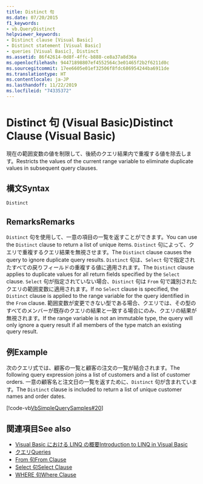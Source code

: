 ```yaml
---
title: Distinct 句
ms.date: 07/20/2015
f1_keywords:
- vb.QueryDistinct
helpviewer_keywords:
- Distinct clause [Visual Basic]
- Distinct statement [Visual Basic]
- queries [Visual Basic], Distinct
ms.assetid: 86f42614-0d8f-4ffc-b888-ce8a37a8d36a
ms.openlocfilehash: 94471898807ef4552564c3e01465f2b2f6211d0c
ms.sourcegitcommit: 17ee6605e01ef32506f8fdc686954244ba6911de
ms.translationtype: HT
ms.contentlocale: ja-JP
ms.lasthandoff: 11/22/2019
ms.locfileid: "74335372"
---
```

# <a name="distinct-clause-visual-basic"></a><span data-ttu-id="6f9ea-102">Distinct 句 (Visual Basic)</span><span class="sxs-lookup"><span data-stu-id="6f9ea-102">Distinct Clause (Visual Basic)</span></span>
<span data-ttu-id="6f9ea-103">現在の範囲変数の値を制限して、後続のクエリ結果内で重複する値を除去します。</span><span class="sxs-lookup"><span data-stu-id="6f9ea-103">Restricts the values of the current range variable to eliminate duplicate values in subsequent query clauses.</span></span>  
  
## <a name="syntax"></a><span data-ttu-id="6f9ea-104">構文</span><span class="sxs-lookup"><span data-stu-id="6f9ea-104">Syntax</span></span>  
  
```vb  
Distinct  
```  
  
## <a name="remarks"></a><span data-ttu-id="6f9ea-105">Remarks</span><span class="sxs-lookup"><span data-stu-id="6f9ea-105">Remarks</span></span>  
 <span data-ttu-id="6f9ea-106">`Distinct` 句を使用して、一意の項目の一覧を返すことができます。</span><span class="sxs-lookup"><span data-stu-id="6f9ea-106">You can use the `Distinct` clause to return a list of unique items.</span></span> <span data-ttu-id="6f9ea-107">`Distinct` 句によって、クエリで重複するクエリ結果を無視させます。</span><span class="sxs-lookup"><span data-stu-id="6f9ea-107">The `Distinct` clause causes the query to ignore duplicate query results.</span></span> <span data-ttu-id="6f9ea-108">`Distinct` 句は、`Select` 句で指定されたすべての戻りフィールドの重複する値に適用されます。</span><span class="sxs-lookup"><span data-stu-id="6f9ea-108">The `Distinct` clause applies to duplicate values for all return fields specified by the `Select` clause.</span></span> <span data-ttu-id="6f9ea-109">`Select` 句が指定されていない場合、`Distinct` 句は `From` 句で識別されたクエリの範囲変数に適用されます。</span><span class="sxs-lookup"><span data-stu-id="6f9ea-109">If no `Select` clause is specified, the `Distinct` clause is applied to the range variable for the query identified in the `From` clause.</span></span> <span data-ttu-id="6f9ea-110">範囲変数が変更できない型である場合、クエリでは、その型のすべてのメンバーが既存のクエリの結果と一致する場合にのみ、クエリの結果が無視されます。</span><span class="sxs-lookup"><span data-stu-id="6f9ea-110">If the range variable is not an immutable type, the query will only ignore a query result if all members of the type match an existing query result.</span></span>  
  
## <a name="example"></a><span data-ttu-id="6f9ea-111">例</span><span class="sxs-lookup"><span data-stu-id="6f9ea-111">Example</span></span>  
 <span data-ttu-id="6f9ea-112">次のクエリ式では、顧客の一覧と顧客の注文の一覧が結合されます。</span><span class="sxs-lookup"><span data-stu-id="6f9ea-112">The following query expression joins a list of customers and a list of customer orders.</span></span> <span data-ttu-id="6f9ea-113">一意の顧客名と注文日の一覧を返すために、`Distinct` 句が含まれています。</span><span class="sxs-lookup"><span data-stu-id="6f9ea-113">The `Distinct` clause is included to return a list of unique customer names and order dates.</span></span>  
  
 [!code-vb[VbSimpleQuerySamples#20](~/samples/snippets/visualbasic/VS_Snippets_VBCSharp/VbSimpleQuerySamples/VB/QuerySamples1.vb#20)]  
  
## <a name="see-also"></a><span data-ttu-id="6f9ea-114">関連項目</span><span class="sxs-lookup"><span data-stu-id="6f9ea-114">See also</span></span>

- [<span data-ttu-id="6f9ea-115">Visual Basic における LINQ の概要</span><span class="sxs-lookup"><span data-stu-id="6f9ea-115">Introduction to LINQ in Visual Basic</span></span>](../../../visual-basic/programming-guide/language-features/linq/introduction-to-linq.md)
- [<span data-ttu-id="6f9ea-116">クエリ</span><span class="sxs-lookup"><span data-stu-id="6f9ea-116">Queries</span></span>](../../../visual-basic/language-reference/queries/index.md)
- [<span data-ttu-id="6f9ea-117">From 句</span><span class="sxs-lookup"><span data-stu-id="6f9ea-117">From Clause</span></span>](../../../visual-basic/language-reference/queries/from-clause.md)
- [<span data-ttu-id="6f9ea-118">Select 句</span><span class="sxs-lookup"><span data-stu-id="6f9ea-118">Select Clause</span></span>](../../../visual-basic/language-reference/queries/select-clause.md)
- [<span data-ttu-id="6f9ea-119">WHERE 句</span><span class="sxs-lookup"><span data-stu-id="6f9ea-119">Where Clause</span></span>](../../../visual-basic/language-reference/queries/where-clause.md)
